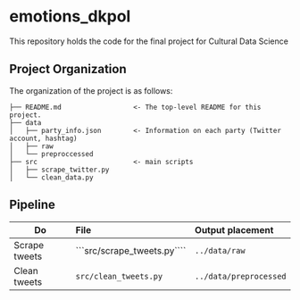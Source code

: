 # emotions_dkpol
This repository holds the code for the final project for Cultural Data Science


## Project Organization
The organization of the project is as follows:

```
├── README.md                  <- The top-level README for this project.                        
├── data
│   ├── party_info.json        <- Information on each party (Twitter account, hashtag)   
│   ├── raw                    
│   └── preproccessed                       
├── src                        <- main scripts
│   ├── scrape_twitter.py
│   └── clean_data.py
```

## Pipeline

| Do | File| Output placement |
|-----------|:------------|:--------|
Scrape tweets | ```src/scrape_tweets.py````| ```../data/raw```
Clean tweets | ```src/clean_tweets.py``` | ```../data/preprocessed```
